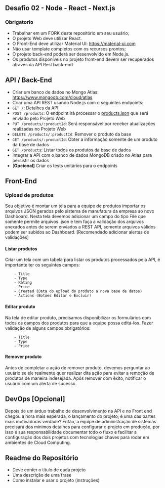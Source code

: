 ## Desafio 02 - Node - React - Next.js
 
 
### Obrigatorio
 
- Trabalhar em um FORK deste repositório em seu usuário;
- O projeto Web deve utilizar React.
- O Front-End deve utilizar Material UI: https://material-ui.com
- Não usar template completos com os recursos prontos;
- O projeto back-end poderá ser desenvolvido em Node.js.
- Os produtos disponíveis no projeto front-end devem ser recuperados através da API Rest back-end
 
## API / Back-End
 
- Criar um banco de dados no Mongo Atlas: https://www.mongodb.com/cloud/atlas
- Criar uma API REST usando Node.js com o seguintes endpoints:
 - `GET /`: Detalhes da API
 - `POST /products`: O endpoint irá processar o [products.json](products.json) que será enviado pelo Projeto Web
 - `PUT /products/:productId`: Será responsável por receber atualizações realizadas no Projeto Web
 - `DELETE /products/:productId`: Remover o produto da base
 - `GET /products/:productId`: Obter a informação somente de um produto da base de dados
 - `GET /products`: Listar todos os produtos da base de dados
- Integrar a API com o banco de dados MongoDB criado no Atlas para persistir os dados
- **[Opcional]** Criar os tests unitários para o endpoints
 
 
## Front-End
 
### Upload de produtos
 
Seu objetivo é montar um tela para a equipe de produtos importar os arquivos JSON gerados pelo sistema de manufatura da empresa ao novo Dashboard. Nesta tela devemos adicionar um campo do tipo File que somente permite arquivos .json e tem faça a validação dos arquivos anexados antes de serem enviados a REST API, somente arquivos válidos podem ser subidos ao Dashboard. [Recomendado adicionar alertas de validações]
 
#### Listar produtos
 
Criar um tela com um tabela para listar os produtos processados pela API, é importante ter os seguintes campos:
 
        - Title
        - Type
        - Rating
        - Price
        - Created (Data do upload do produto a nova base de datos)
        - Actions (Botões Editar e Excluir)
 
#### Editar produto
 
Na tela de editar produto, precisamos disponibilizar os formulários com todos os campos dos produtos para que a equipe possa editá-los. Fazer validação de alguns campos obrigatórios:

        - Title
        - Type
        - Price
 
#### Remover produto
 
Antes de completar a ação de remover produto, devemos perguntar ao usuário se ele realmente 
quer realizar dita ação para evitar a remoção de produtos de maneira indesejada. 
Após remover com êxito, notificar o usuário com um alerta de sucesso.
 
## DevOps [Opcional]
 
Depois de um árduo trabalho de desenvolvimento na API e no Front end chegou a hora mais esperada,
o lançamento do projeto, é uma das partes mais motivadoras verdade? Então, a equipe de administração de
sistemas precisará dos mínimos detalhes para configurar o projeto em produção,
por isso é sua responsabilidade documentar todo o fluxo e facilitar a configuração dos dois projetos com
tecnologias chaves para rodar em ambientes de Cloud Computing. 
 
## Readme do Repositório
 
- Deve conter o título de cada projeto
- Uma descrição de uma frase
- Como instalar e usar o projeto (instruções)
 

